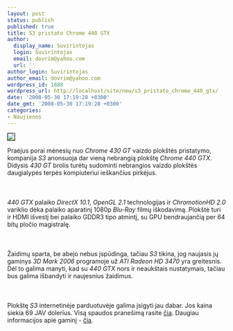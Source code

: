 ```yaml
---
layout: post
status: publish
published: true
title: S3 pristato Chrome 440 GTX
author:
  display_name: Suvirintojas
  login: Suvirintojas
  email: dovrim@yahoo.com
  url: ''
author_login: Suvirintojas
author_email: dovrim@yahoo.com
wordpress_id: 1880
wordpress_url: http://localhost/site/new/s3_pristato_chrome_440_gtx/
date: '2008-05-30 17:19:28 +0300'
date_gmt: '2008-05-30 17:19:28 +0300'
categories:
- Naujienos
---
```

<div class="imgright"><img src="http://img89.imageshack.us/img89/637/chrome440gtxcardimagerc1.jpg" border="1"></div>
<p>Praėjus porai mėnesių nuo <i>Chrome 430 GT</i> vaizdo plokštės pristatymo, kompanija <i>S3</i> anonsuoja dar vieną nebrangią plokštę <i>Chrome 440 GTX</i>. Didysis <i>430 GT</i> brolis turėtų sudominti nebrangios vaizdo plokštės daugialypės terpės kompiuteriui ieškančius pirkėjus.<br />
<br><br />
<br><i>440 GTX</i> palaiko <i>DirectX 10.1</i>, <i>OpenGL 2.1</i> technologijas ir <i>ChromotionHD 2.0</i> variklio dėka palaiko aparatinį 1080p <i>Blu-Ray</i> filmų iškodavimą. Plokštė turi ir HDMI išvestį bei palaiko GDDR3 tipo atmintį, su GPU bendraujančią per 64 bitų pločio magistralę.<br />
<br><br />
<br>Žaidimų sparta, be abejo nebus įspūdinga, tačiau <i>S3</i> tikina, jog naujasis jų gaminys <i>3D Mark 2006</i> programoje už <i>ATI Radeon HD 3470</i> yra greitesnis. Dėl to galima manyti, kad su <i>440 GTX</i> nors ir neaukštais nustatymais, tačiau bus galima išbandyti ir naujesnius žaidimus.<br />
<br><br />
<br>Plokštę <i>S3</i> internetinėje parduotuvėje galima įsigyti jau dabar. Jos kaina siekia 69 JAV dolerius. Visą spaudos pranešimą rasite <a class="ns" href="http://www.s3graphics.com/en/pressroom/pressrelease/2008/S3GPR080530GStore440GTX.jsp">čia</a>. Daugiau informacijos apie gaminį - <a class="ns" href="http://www.s3graphics.com/en/products/chrome_440gtx/">čia</a>.<br />
<br><br />
<br><br />
<br></p>
